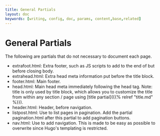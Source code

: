 ```yaml
---
title: General Partials
layout: doc
keywords: [writing, config, doc, params, content,base,related]
---
```

# General Partials
The following are partials that do not necessary to document each page.
- extrafoot.html: Extra footer, such as JS scripts to add to the end of but before closing body.
- extrahead.html: Extra head meta information put before the title block.
- footer.html: Main footer.
- head.html: Main head meta immediately following the head tag. Note: title is only used by title block, which allows you to customize the title from within any section / page using [title partial]({{% relref "title.md" %}}).
- header.html: Header, before navigation.
- listpost.html: Use to list pages in pagination. Add the partial pagination.html after this partial to add pagination buttons.
- nav.html: Use to add navigation. This is made to be easy as possible to overwrite since Hugo's templating is restricted.
